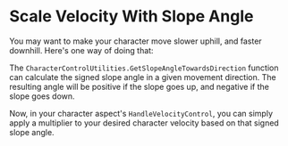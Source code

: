 
# Scale Velocity With Slope Angle

You may want to make your character move slower uphill, and faster downhill. Here's one way of doing that:

The `CharacterControlUtilities.GetSlopeAngleTowardsDirection` function can calculate the signed slope angle in a given movement direction. The resulting angle will be positive if the slope goes up, and negative if the slope goes down.

Now, in your character aspect's `HandleVelocityControl`, you can simply apply a multiplier to your desired character velocity based on that signed slope angle. 